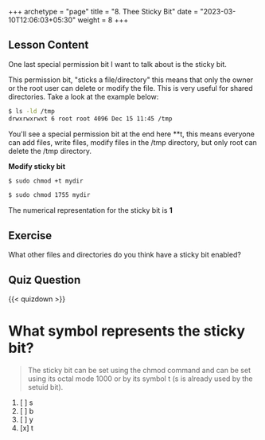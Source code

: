 +++
archetype = "page"
title = "8. Thee Sticky Bit"
date = "2023-03-10T12:06:03+05:30"
weight = 8
+++

## Lesson Content

One last special permission bit I want to talk about is the sticky bit. 

This permission bit, "sticks a file/directory" this means that only the owner or the root user can delete or modify the file. This is very useful for shared directories. Take a look at the example below:

```bash
$ ls -ld /tmp
drwxrwxrwxt 6 root root 4096 Dec 15 11:45 /tmp
```

You'll see a special permission bit at the end here **t</b>, this means everyone can add files, write files, modify files in the /tmp directory, but only root can delete the /tmp directory. 

**Modify sticky bit**

```bash
$ sudo chmod +t mydir

$ sudo chmod 1755 mydir
```

The numerical representation for the sticky bit is **1**

## Exercise

What other files and directories do you think have a sticky bit enabled? 

## Quiz Question

{{< quizdown >}}

# What symbol represents the sticky bit?

> The sticky bit can be set using the chmod command and can be set using its octal mode 1000 or by its symbol t (s is already used by the setuid bit).

1. [ ] s
2. [ ] b
3. [ ] y
4. [x] t